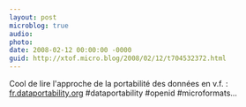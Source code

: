 ```yaml
---
layout: post
microblog: true
audio: 
photo: 
date: 2008-02-12 00:00:00 -0000
guid: http://xtof.micro.blog/2008/02/12/t704532372.html
---
```

Cool de lire l'approche de la portabilité des données en v.f.  : [fr.dataportability.org](http://fr.dataportability.org/) #dataportability #openid #microformats...
